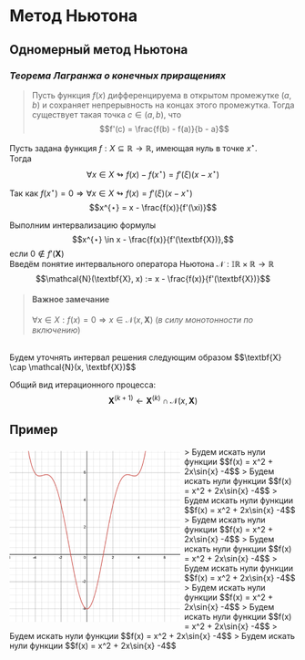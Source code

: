 <style>
   .leftimg {
    float:left; /* Выравнивание по левому краю */
    margin: 7px 7px 7px 0; /* Отступы вокруг картинки */
   }
   .rightimg  {
    float: right; /* Выравнивание по правому краю  */ 
    margin: 7px 0 7px 7px; /* Отступы вокруг картинки */
   }
  </style>

# Метод Ньютона

## Одномерный метод Ньютона

### ***Теорема Лагранжа о конечных приращениях***

> Пусть функция $f(x)$ дифференцируема в открытом промежутке $(a, b)$ и сохраняет непрерывность на концах этого промежутка.
> Тогда существует такая точка $c \in (a, b)$, что $$f'(c) = \frac{f(b) - f(a)}{b - a}$$

Пусть задана функция $f : X \subseteq  \mathbb{R}  \rightarrow  \mathbb{R}$, имеющая нуль в точке $x^{⋆}$.<br />
Тогда $$\forall x \in X \looparrowright f(x) - f(x^{⋆}) = f'(\xi)(x-x^{⋆})$$


Так как $f(x^{⋆}) = 0 ⇒ \forall x \in X ↬ f(x) = f'(ξ)(x-x^{⋆})$ 
$$x^{⋆} = x - \frac{f(x)}{f'(\xi)}$$

Выполним интервализацию формулы
$$x^{⋆} \in x - \frac{f(x)}{f'(\textbf{X})},$$
если $0 \notin f'(\textbf{X})$
<br />
Введём понятие интервального оператора Ньютона
$\mathcal{N}: \mathbb{IR} \times \mathbb{R} → ℝ$
$$\mathcal{N}(\textbf{X}, x) := x - \frac{f(x)}{f'(\textbf{X})}$$
> #### Важное замечание
> $\forall x \in X: f(x) = 0 ⇒ x \in \mathcal{N}(x, \textbf{X})$ (*в силу монотонности по включению*)

<br />
Будем уточнять интервал решения следующим образом
    $$\textbf{X} \cap \mathcal{N}(x, \textbf{X})$$

Общий вид итерационного процесса:
$$\textbf{X}^{(k+1)} ← \textbf{X}^{(k)}\cap \mathcal{N}(x, \textbf{X})$$

## Пример
 
<img src="newton_method/static/example.png" width="300" height="300" class="leftimg"/> 
> Будем искать нули функции $$f(x) =  x^2 + 2x\sin{x}  -4$$
> Будем искать нули функции $$f(x) =  x^2 + 2x\sin{x}  -4$$
> Будем искать нули функции $$f(x) =  x^2 + 2x\sin{x}  -4$$
> Будем искать нули функции $$f(x) =  x^2 + 2x\sin{x}  -4$$
> Будем искать нули функции $$f(x) =  x^2 + 2x\sin{x}  -4$$
> Будем искать нули функции $$f(x) =  x^2 + 2x\sin{x}  -4$$
> Будем искать нули функции $$f(x) =  x^2 + 2x\sin{x}  -4$$
> Будем искать нули функции $$f(x) =  x^2 + 2x\sin{x}  -4$$
> Будем искать нули функции $$f(x) =  x^2 + 2x\sin{x}  -4$$
> Будем искать нули функции $$f(x) =  x^2 + 2x\sin{x}  -4$$



